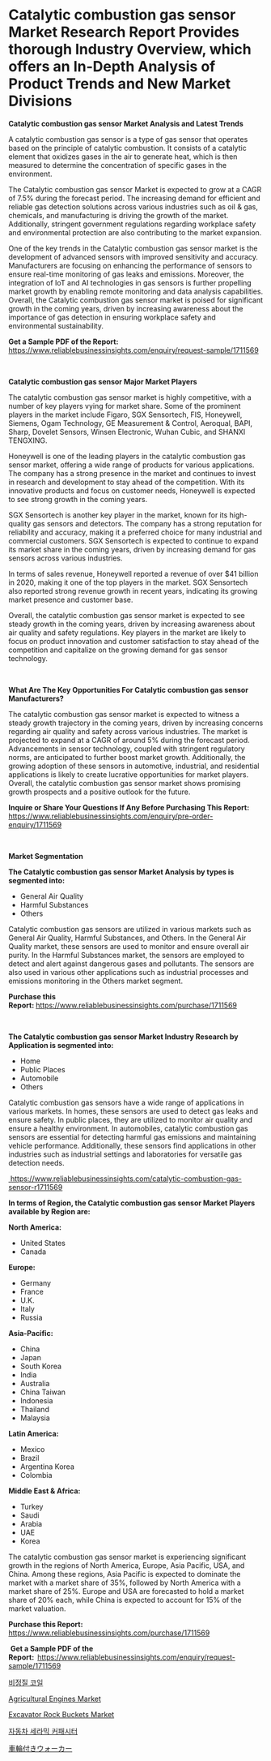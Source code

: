 <p><h1>Catalytic combustion gas sensor Market Research Report Provides thorough Industry Overview, which offers an In-Depth Analysis of Product Trends and New Market Divisions</h1></p><p><strong>Catalytic combustion gas sensor Market Analysis and Latest Trends</strong></p>
<p><p>A catalytic combustion gas sensor is a type of gas sensor that operates based on the principle of catalytic combustion. It consists of a catalytic element that oxidizes gases in the air to generate heat, which is then measured to determine the concentration of specific gases in the environment.</p><p>The Catalytic combustion gas sensor Market is expected to grow at a CAGR of 7.5% during the forecast period. The increasing demand for efficient and reliable gas detection solutions across various industries such as oil & gas, chemicals, and manufacturing is driving the growth of the market. Additionally, stringent government regulations regarding workplace safety and environmental protection are also contributing to the market expansion.</p><p>One of the key trends in the Catalytic combustion gas sensor market is the development of advanced sensors with improved sensitivity and accuracy. Manufacturers are focusing on enhancing the performance of sensors to ensure real-time monitoring of gas leaks and emissions. Moreover, the integration of IoT and AI technologies in gas sensors is further propelling market growth by enabling remote monitoring and data analysis capabilities. Overall, the Catalytic combustion gas sensor market is poised for significant growth in the coming years, driven by increasing awareness about the importance of gas detection in ensuring workplace safety and environmental sustainability.</p></p>
<p><strong>Get a Sample PDF of the Report:&nbsp;</strong> <a href="https://www.reliablebusinessinsights.com/enquiry/request-sample/1711569">https://www.reliablebusinessinsights.com/enquiry/request-sample/1711569</a></p>
<p>&nbsp;</p>
<p><strong>Catalytic combustion gas sensor Major Market Players</strong></p>
<p><p>The catalytic combustion gas sensor market is highly competitive, with a number of key players vying for market share. Some of the prominent players in the market include Figaro, SGX Sensortech, FIS, Honeywell, Siemens, Ogam Technology, GE Measurement & Control, Aeroqual, BAPI, Sharp, Dovelet Sensors, Winsen Electronic, Wuhan Cubic, and SHANXI TENGXING.</p><p>Honeywell is one of the leading players in the catalytic combustion gas sensor market, offering a wide range of products for various applications. The company has a strong presence in the market and continues to invest in research and development to stay ahead of the competition. With its innovative products and focus on customer needs, Honeywell is expected to see strong growth in the coming years.</p><p>SGX Sensortech is another key player in the market, known for its high-quality gas sensors and detectors. The company has a strong reputation for reliability and accuracy, making it a preferred choice for many industrial and commercial customers. SGX Sensortech is expected to continue to expand its market share in the coming years, driven by increasing demand for gas sensors across various industries.</p><p>In terms of sales revenue, Honeywell reported a revenue of over $41 billion in 2020, making it one of the top players in the market. SGX Sensortech also reported strong revenue growth in recent years, indicating its growing market presence and customer base.</p><p>Overall, the catalytic combustion gas sensor market is expected to see steady growth in the coming years, driven by increasing awareness about air quality and safety regulations. Key players in the market are likely to focus on product innovation and customer satisfaction to stay ahead of the competition and capitalize on the growing demand for gas sensor technology.</p></p>
<p>&nbsp;</p>
<p><strong>What Are The Key Opportunities For Catalytic combustion gas sensor Manufacturers?</strong></p>
<p><p>The catalytic combustion gas sensor market is expected to witness a steady growth trajectory in the coming years, driven by increasing concerns regarding air quality and safety across various industries. The market is projected to expand at a CAGR of around 5% during the forecast period. Advancements in sensor technology, coupled with stringent regulatory norms, are anticipated to further boost market growth. Additionally, the growing adoption of these sensors in automotive, industrial, and residential applications is likely to create lucrative opportunities for market players. Overall, the catalytic combustion gas sensor market shows promising growth prospects and a positive outlook for the future.</p></p>
<p><strong>Inquire or Share Your Questions If Any Before Purchasing This Report:</strong> <a href="https://www.reliablebusinessinsights.com/enquiry/pre-order-enquiry/1711569">https://www.reliablebusinessinsights.com/enquiry/pre-order-enquiry/1711569</a></p>
<p>&nbsp;</p>
<p><strong>Market Segmentation</strong></p>
<p><strong>The Catalytic combustion gas sensor Market Analysis by types is segmented into:</strong></p>
<p><ul><li>General Air Quality</li><li>Harmful Substances</li><li>Others</li></ul></p>
<p><p>Catalytic combustion gas sensors are utilized in various markets such as General Air Quality, Harmful Substances, and Others. In the General Air Quality market, these sensors are used to monitor and ensure overall air purity. In the Harmful Substances market, the sensors are employed to detect and alert against dangerous gases and pollutants. The sensors are also used in various other applications such as industrial processes and emissions monitoring in the Others market segment.</p></p>
<p><strong>Purchase this Report:&nbsp;</strong><a href="https://www.reliablebusinessinsights.com/purchase/1711569">https://www.reliablebusinessinsights.com/purchase/1711569</a></p>
<p>&nbsp;</p>
<p><strong>The Catalytic combustion gas sensor Market Industry Research by Application is segmented into:</strong></p>
<p><ul><li>Home</li><li>Public Places</li><li>Automobile</li><li>Others</li></ul></p>
<p><p>Catalytic combustion gas sensors have a wide range of applications in various markets. In homes, these sensors are used to detect gas leaks and ensure safety. In public places, they are utilized to monitor air quality and ensure a healthy environment. In automobiles, catalytic combustion gas sensors are essential for detecting harmful gas emissions and maintaining vehicle performance. Additionally, these sensors find applications in other industries such as industrial settings and laboratories for versatile gas detection needs.</p></p>
<p><a href="https://www.reliablebusinessinsights.com/catalytic-combustion-gas-sensor-r1711569">&nbsp;https://www.reliablebusinessinsights.com/catalytic-combustion-gas-sensor-r1711569</a></p>
<p><strong>In terms of Region, the Catalytic combustion gas sensor Market Players available by Region are:</strong></p>
<p>
    <p> <strong> North America: </strong>
        <ul>
            <li>United States</li>
            <li>Canada</li>
        </ul>
        </p> 
    <p> <strong> Europe: </strong>
        <ul>
            <li>Germany</li>
            <li>France</li>
            <li>U.K.</li>
            <li>Italy</li>
            <li>Russia</li>
        </ul>
        </p> 
    <p> <strong> Asia-Pacific: </strong>
        <ul>
            <li>China</li>
            <li>Japan</li>
            <li>South Korea</li>
            <li>India</li>
            <li>Australia</li>
            <li>China Taiwan</li>
            <li>Indonesia</li>
            <li>Thailand</li>
            <li>Malaysia</li>
        </ul>
        </p> 
    <p> <strong> Latin America: </strong>
        <ul>
            <li>Mexico</li>
            <li>Brazil</li>
            <li>Argentina Korea</li>
            <li>Colombia</li>
        </ul>
        </p> 
    <p> <strong> Middle East & Africa: </strong>
        <ul>
            <li>Turkey</li>
            <li>Saudi</li>
            <li>Arabia</li>
            <li>UAE</li>
            <li>Korea</li>
        </ul>
    </p>
    </p>
<p><p>The catalytic combustion gas sensor market is experiencing significant growth in the regions of North America, Europe, Asia Pacific, USA, and China. Among these regions, Asia Pacific is expected to dominate the market with a market share of 35%, followed by North America with a market share of 25%. Europe and USA are forecasted to hold a market share of 20% each, while China is expected to account for 15% of the market valuation.</p></p>
<p><strong>Purchase this Report: </strong><a href="https://www.reliablebusinessinsights.com/purchase/1711569">https://www.reliablebusinessinsights.com/purchase/1711569</a></p>
<p>&nbsp;<strong>Get a Sample PDF of the Report:&nbsp;&nbsp;</strong><a href="https://www.reliablebusinessinsights.com/enquiry/request-sample/1711569">https://www.reliablebusinessinsights.com/enquiry/request-sample/1711569</a></p>
<p><strong></strong></p>
<p><p><a href="https://github.com/khairinauzunul/Market-Research-Report-List-1/blob/main/7604588123642.md">비정질 코일</a></p><p><a href="https://github.com/brentleyjimmiealvaradoz4l1rea/Market-Research-Report-List-2/blob/main/agricultural-engines-market.md">Agricultural Engines Market</a></p><p><a href="https://github.com/Angelnienowdseej3e45z3p8c/Market-Research-Report-List-2/blob/main/excavator-rock-buckets-market.md">Excavator Rock Buckets Market</a></p><p><a href="https://github.com/kimvicki3212024/Market-Research-Report-List-1/blob/main/3178192123643.md">자동차 세라믹 커패시터</a></p><p><a href="https://github.com/DeonBoer2023/Market-Research-Report-List-1/blob/main/9229355126906.md">車輪付きウォーカー</a></p></p>